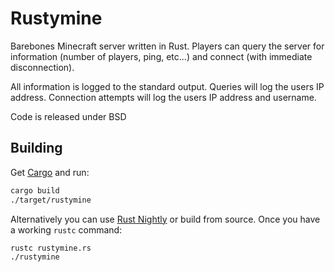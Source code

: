 Rustymine
=========

Barebones Minecraft server written in Rust.
Players can query the server for information (number of players, ping, etc...)
and connect (with immediate disconnection).

All information is logged to the standard output.
Queries will log the users IP address.
Connection attempts will log the users IP address and username.

Code is released under BSD

Building
--------

Get [Cargo](http://crates.io/) and run:

```bash
cargo build
./target/rustymine
```

Alternatively you can use [Rust Nightly](http://www.rust-lang.org/install.html) or build from source.  Once you have a working `rustc` command:

```bash
rustc rustymine.rs
./rustymine
```

